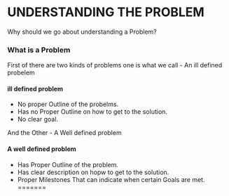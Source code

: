 # UNDERSTANDING THE PROBLEM
Why should we go about understanding a Problem? 

### What is a Problem
  First of there are two kinds of problems one is what we call - An ill defined probelem
  
  #### ill defined problem 
   - No proper Outline of the probelms.
   - Has no Proper Outline on how to get to the solution.
   - No clear goal.

And the Other - A Well defined problem

  #### A well defined problem 
   - Has Proper Outline of the problem.
   - Has clear description on hopw to get to the solution.
   - Proper Milestones That can indicate when certain Goals are met.
=======





